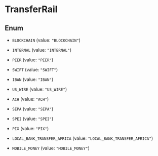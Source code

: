 

# TransferRail

## Enum


* `BLOCKCHAIN` (value: `"BLOCKCHAIN"`)

* `INTERNAL` (value: `"INTERNAL"`)

* `PEER` (value: `"PEER"`)

* `SWIFT` (value: `"SWIFT"`)

* `IBAN` (value: `"IBAN"`)

* `US_WIRE` (value: `"US_WIRE"`)

* `ACH` (value: `"ACH"`)

* `SEPA` (value: `"SEPA"`)

* `SPEI` (value: `"SPEI"`)

* `PIX` (value: `"PIX"`)

* `LOCAL_BANK_TRANSFER_AFRICA` (value: `"LOCAL_BANK_TRANSFER_AFRICA"`)

* `MOBILE_MONEY` (value: `"MOBILE_MONEY"`)



